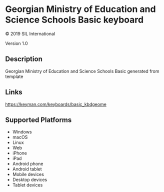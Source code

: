 Georgian Ministry of Education and Science Schools Basic keyboard
==============

© 2019 SIL International

Version 1.0

Description
-----------

Georgian Ministry of Education and Science Schools Basic generated from template

Links
-----
https://keyman.com/keyboards/basic_kbdgeome

Supported Platforms
-------------------
 * Windows
 * macOS
 * Linux
 * Web
 * iPhone
 * iPad
 * Android phone
 * Android tablet
 * Mobile devices
 * Desktop devices
 * Tablet devices

